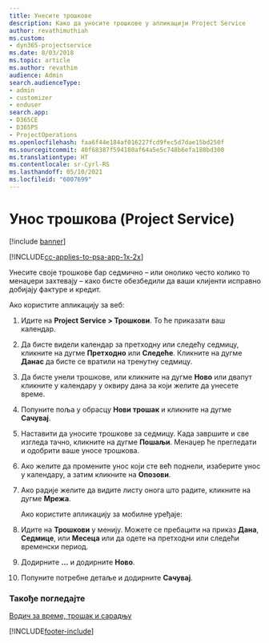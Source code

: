 ```yaml
---
title: Унесите трошкове
description: Како да уносите трошкове у апликацији Project Service
author: revathimuthiah
ms.custom:
- dyn365-projectservice
ms.date: 8/03/2018
ms.topic: article
ms.author: revathim
audience: Admin
search.audienceType:
- admin
- customizer
- enduser
search.app:
- D365CE
- D365PS
- ProjectOperations
ms.openlocfilehash: faa6f44e184af016227fcd9fec5d7dae15bd250f
ms.sourcegitcommit: 40f68387f594180af64a5e5c748b6efa188bd300
ms.translationtype: HT
ms.contentlocale: sr-Cyrl-RS
ms.lasthandoff: 05/10/2021
ms.locfileid: "6007699"
---
```

# <a name="enter-expenses-project-service"></a>Унос трошкова (Project Service)

[!include [banner](../includes/psa-now-project-operations.md)]

[!INCLUDE[cc-applies-to-psa-app-1x-2x](../includes/cc-applies-to-psa-app-1x-2x.md)]

Унесите своје трошкове бар седмично – или онолико често колико то менаџери захтевају – како бисте обезбедили да ваши клијенти исправно добијају фактуре и кредит.  
  
 Ако користите апликацију за веб:  
  
1. Идите на **Project Service > Трошкови**. То ће приказати ваш календар.  
  
2. Да бисте видели календар за претходну или следећу седмицу, кликните на дугме **Претходно** или **Следеће**. Кликните на дугме **Данас** да бисте се вратили на тренутну седмицу.  
  
3. Да бисте унели трошкове, или кликните на дугме **Ново** или двапут кликните у календару у оквиру дана за који желите да унесете време.  
  
4. Попуните поља у обрасцу **Нови трошак** и кликните на дугме **Сачувај**.  
  
5. Наставити да уносите трошкове за седмицу. Када завршите и све изгледа тачно, кликните на дугме **Пошаљи**. Менаџер ће прегледати и одобрити ваше уносе трошкова.  
  
6. Ако желите да промените унос који сте већ поднели, изаберите унос у календару, а затим кликните на **Опозови**.  
  
7. Ако радије желите да видите листу онога што радите, кликните на дугме **Мрежа**.  
  
   Ако користите апликацију за мобилне уређаје:  
  
8. Идите на **Трошкови** у менију.     Можете се пребацити на приказ **Дана**, **Седмице**, или **Месеца** или да одете на претходни или следећи временски период.  
  
9. Додирните **…** и додирните **Ново**.  
  
10. Попуните потребне детаље и додирните **Сачувај**.  
  
### <a name="see-also"></a>Такође погледајте  
 [Водич за време, трошак и сарадњу](../psa/time-expense-collaboration-guide.md)


[!INCLUDE[footer-include](../includes/footer-banner.md)]